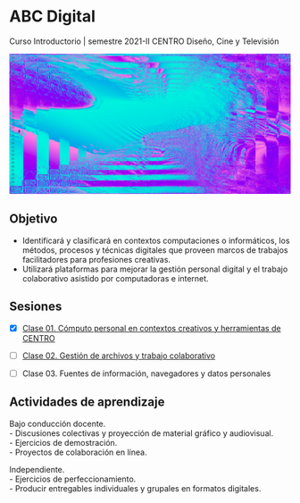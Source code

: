 # ABC Digital

Curso Introductorio | semestre 2021-II 
CENTRO Diseño, Cine y Televisión


![portada](https://github.com/MarianneTeixido/ABCDigital2021/blob/main/img/portada.png)

## Objetivo
- Identificará y clasificará en contextos computaciones o informáticos, los métodos, procesos y técnicas digitales que proveen marcos de trabajos facilitadores para profesiones creativas. 
- Utilizará plataformas para mejorar la gestión personal digital y el trabajo colaborativo asistido por computadoras e internet.

## Sesiones

- [X] [Clase 01. Cómputo personal en contextos creativos y herramientas de CENTRO](https://github.com/MarianneTeixido/ABCDigital2021/blob/main/clase1/README.md)  

- [ ] [Clase 02. Gestión de archivos y trabajo colaborativo](https://github.com/MarianneTeixido/ABCDigital2021/blob/main/clase2/README.md)  

- [ ] Clase 03. Fuentes de información, navegadores y datos personales  

## Actividades de aprendizaje

Bajo conducción docente.   
	- Discusiones colectivas y proyección de material gráfico y audiovisual.   
	- Ejercicios de demostración.   
	- Proyectos de colaboración en línea.   

Independiente.   
	- Ejercicios de perfeccionamiento.   
	- Producir entregables individuales y grupales en formatos digitales.   
